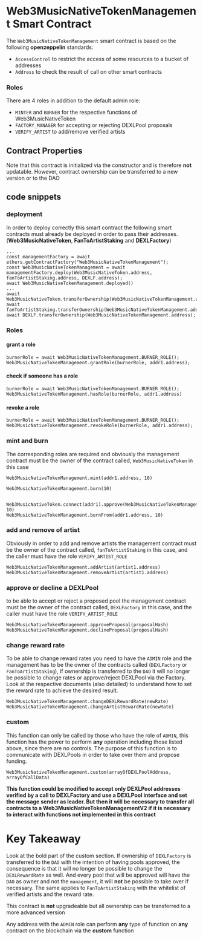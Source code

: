 # Web3MusicNativeTokenManagement Smart Contract
The `Web3MusicNativeTokenManagement` smart contract is based on the following **openzeppelin** standards:
- `AccessControl` to restrict the access of some resources to a bucket of addresses
- `Address` to check the result of call on other smart contracts

### Roles
There are 4 roles in addition to the default admin role:
- `MINTER` and `BURNER` for the respective functions of Web3MusicNativeToken
- `FACTORY_MANAGER` for accepting or rejecting DEXLPool proposals
- `VERIFY_ARTIST` to add/remove verified artists

## Contract Properties
Note that this contract is initialized via the constructor and is therefore **not** updatable. However, contract ownership can be transferred to a new version or to the DAO

## code snippets
### deployment
In order to deploy correctly this smart contract the following smart contracts must already be deployed in order to pass their addresses. (**Web3MusicNativeToken**, **FanToArtistStaking** and **DEXLFactory**)
```
...
const managementFactory = await ethers.getContractFactory("Web3MusicNativeTokenManagement");
const Web3MusicNativeTokenManagement = await managementFactory.deploy(Web3MusicNativeToken.address, fanToArtistStaking.address, DEXLF.address);
await Web3MusicNativeTokenManagement.deployed()
...
await Web3MusicNativeToken.transferOwnership(Web3MusicNativeTokenManagement.address);
await fanToArtistStaking.transferOwnership(Web3MusicNativeTokenManagement.address);
await DEXLF.transferOwnership(Web3MusicNativeTokenManagement.address);
```

### Roles
#### grant a role
```
burnerRole = await Web3MusicNativeTokenManagement.BURNER_ROLE();
Web3MusicNativeTokenManagement.grantRole(burnerRole, addr1.address);
```
#### check if someone has a role
```
burnerRole = await Web3MusicNativeTokenManagement.BURNER_ROLE();
Web3MusicNativeTokenManagement.hasRole(burnerRole, addr1.address)
```
#### revoke a role
```
burnerRole = await Web3MusicNativeTokenManagement.BURNER_ROLE();
Web3MusicNativeTokenManagement.revokeRole(burnerRole, addr1.address);
```
### mint and burn
The corresponding roles are required and obviously the management contract must be the owner of the contract called, `Web3MusicNativeToken` in this case
```
Web3MusicNativeTokenManagement.mint(addr1.address, 10)

Web3MusicNativeTokenManagement.burn(10)


Web3MusicNativeToken.connect(addr1).approve(Web3MusicNativeTokenManagement.address, 10)
Web3MusicNativeTokenManagement.burnFrom(addr1.address, 10)
```

### add and remove of artist
Obviously in order to add and remove artists the management contract must be the owner of the contract called, `fanToArtistStaking` in this case, and the caller must have the role `VERIFY_ARTIST_ROLE`
```
Web3MusicNativeTokenManagement.addArtist(artist1.address)
Web3MusicNativeTokenManagement.removeArtist(artist1.address)
```

### approve or decline a DEXLPool
to be able to accept or reject a proposed pool the management contract must be the owner of the contract called, `DEXLFactory` in this case, and the caller must have the role `VERIFY_ARTIST_ROLE`
```
Web3MusicNativeTokenManagement.approveProposal(proposalHash)
Web3MusicNativeTokenManagement.declineProposal(proposalHash)
```

### change reward rate
To be able to change reward rates you need to have the `ADMIN` role and the management has to be the owner of the contracts called (`DEXLFactory` or `FanToArtistStaking`), if ownership is transferred to the `DAO` it will no longer be possible to change rates or approve/reject DEXLPool via the Factory. 
Look at the respective documents (also detailed) to understand how to set the reward rate to achieve the desired result.
```
Web3MusicNativeTokenManagement.changeDEXLRewardRate(newRate)
Web3MusicNativeTokenManagement.changeArtistRewardRate(newRate)
```


### custom
This function can only be called by those who have the role of `ADMIN`, this function has the power to perform **any** operation including those listed above, since there are no controls. The purpose of this function is to communicate with DEXLPools in order to take over them and propose funding.
```
Web3MusicNativeTokenManagement.custom(arrayOfDEXLPoolAddress, arrayOfCallData)
```
**This function could be modified to accept only DEXLPool addresses verified by a call to DEXLFactory and use a DEXLPool interface and set the message sender as leader. But then it will be necessary to transfer all contracts to a Web3MusicNativeTokenManagementV2 if it is necessary to interact with functions not implemented in this contract**


# Key Takeaway
Look at the bold part of the custom section. 
If ownership of `DEXLFactory` is transferred to the `DAO` with the intention of having pools approved, the consequence is that it will no longer be possible to change the `DEXLRewardRate` as well. And every pool that will be approved will have the `DAO` as owner and not the `management`, it will **not** be possible to take over if necessary. The same applies to `FanToArtistStaking` with the whitelist of verified artists and the reward rate.

This contract is **not** upgradeable but all ownership can be transferred to a more advanced version

Any address with the `ADMIN` role can perform **any** type of function on **any** contract on the blockchain via the **custom** function














